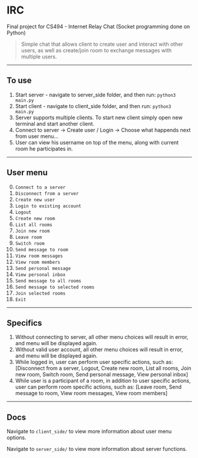 # IRC

Final project for CS494 - Internet Relay Chat (Socket programming done on Python)

> Simple chat that allows client to create user and interact with other users, as well as create/join room to exchange messages with multiple users.

---

## To use

1. Start server - navigate to server_side folder, and then run: `python3 main.py`
2. Start client - navigate to client_side folder, and then run: `python3 main.py`
3. Server supports multiple clients. To start new client simply open new terminal and start another client.
4. Connect to server -> Create user / Login -> Choose what happends next from user menu... 
5. User can view his username on top of the menu, along with current room he participates in.

---

## User menu

0. `Connect to a server` 				
1. `Disconnect from a server` 		
2. `Create new user` 					
3. `Login to existing account` 
4. `Logout`
5. `Create new room`
6. `List all rooms`
7. `Join new room`
8. `Leave room`
9. `Switch room`
10. `Send message to room`
11. `View room messages`
12. `View room members`
13. `Send personal message`
14. `View personal inbox`
15. `Send message to all rooms`
16. `Send message to selected rooms`
17. `Join selected rooms`
18. `Exit`

---

## Specifics

1. Without connecting to server, all other menu choices will result in error, and menu will be displayed again.
2. Without valid user account, all other menu choices will result in error, and menu will be displayed again.
3. While logged in, user can perform user specific actions, such as: [Disconnect from a server, Logout, Create new room, List all rooms, Join new room, Switch room, Send personal message, View personal inbox]
4. While user is a participant of a room, in addition to user specific actions, user can perform room specific actions, such as: [Leave room, Send message to room, View room messages, View room members]

---

## Docs

Navigate to `client_side/` to view more information about user menu options.

Navigate to `server_side/` to view more information about server functions.
